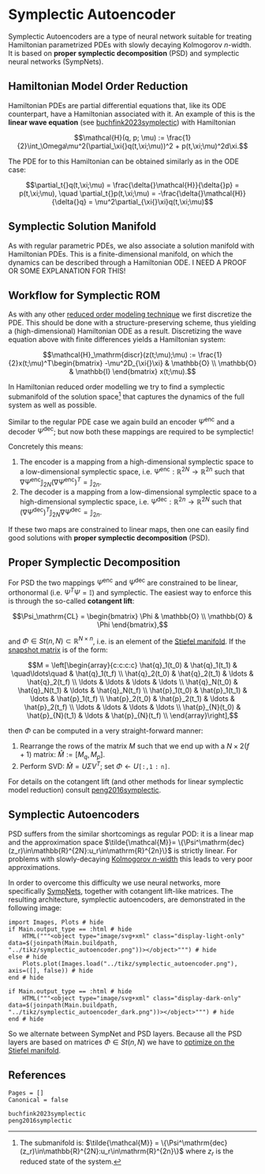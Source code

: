 # Symplectic Autoencoder 

Symplectic Autoencoders are a type of neural network suitable for treating Hamiltonian parametrized PDEs with slowly decaying Kolmogorov $n$-width. It is based on **proper symplectic decomposition** (PSD) and symplectic neural networks (SympNets).

## Hamiltonian Model Order Reduction 

Hamiltonian PDEs are partial differential equations that, like its ODE counterpart, have a Hamiltonian associated with it. An example of this is the **linear wave equation** (see [buchfink2023symplectic](@cite)) with Hamiltonian 

```math
\mathcal{H}(q, p; \mu) := \frac{1}{2}\int_\Omega\mu^2(\partial_\xi{}q(t,\xi;\mu))^2 + p(t,\xi;\mu)^2d\xi.
```

The PDE for to this Hamiltonian can be obtained similarly as in the ODE case:

```math
\partial_t{}q(t,\xi;\mu) = \frac{\delta{}\mathcal{H}}{\delta{}p} = p(t,\xi;\mu), \quad \partial_t{}p(t,\xi;\mu) = -\frac{\delta{}\mathcal{H}}{\delta{}q} = \mu^2\partial_{\xi{}\xi}q(t,\xi;\mu)
```

## Symplectic Solution Manifold 

As with regular parametric PDEs, we also associate a solution manifold with Hamiltonian PDEs. This is a finite-dimensional manifold, on which the dynamics can be described through a Hamiltonian ODE. 
I NEED A PROOF OR SOME EXPLANATION FOR THIS!


## Workflow for Symplectic ROM

As with any other [reduced order modeling technique](autoencoder.md) we first discretize the PDE. This should be done with a structure-preserving scheme, thus yielding a (high-dimensional) Hamiltonian ODE as a result. Discretizing the wave equation above with finite differences yields a Hamiltonian system: 

```math
\mathcal{H}_\mathrm{discr}(z(t;\mu);\mu) := \frac{1}{2}x(t;\mu)^T\begin{bmatrix}  -\mu^2D_{\xi{}\xi} & \mathbb{O} \\ \mathbb{O} & \mathbb{I}  \end{bmatrix} x(t;\mu).
```

In Hamiltonian reduced order modelling we try to find a symplectic submanifold of the solution space[^1] that captures the dynamics of the full system as well as possible.

[^1]: The submanifold is: $\tilde{\mathcal{M}} = \{\Psi^\mathrm{dec}(z_r)\in\mathbb{R}^{2N}:u_r\in\mathrm{R}^{2n}\}$ where $z_r$ is the reduced state of the system. 

Similar to the regular PDE case we again build an encoder $\Psi^\mathrm{enc}$ and a decoder $\Psi^\mathrm{dec}$; but now both these mappings are required to be symplectic!

Concretely this means: 
1. The encoder is a mapping from a high-dimensional symplectic space to a low-dimensional symplectic space, i.e. $\Psi^\mathrm{enc}:\mathbb{R}^{2N}\to\mathbb{R}^{2n}$ such that $\nabla\Psi^\mathrm{enc}\mathbb{J}_{2N}(\nabla\Psi^\mathrm{enc})^T = \mathbb{J}_{2n}$.
2. The decoder is a mapping from a low-dimensional symplectic space to a high-dimensional symplectic space, i.e. $\Psi^\mathrm{dec}:\mathbb{R}^{2n}\to\mathbb{R}^{2N}$ such that $(\nabla\Psi^\mathrm{dec})^T\mathbb{J}_{2N}\nabla\Psi^\mathrm{dec} = \mathbb{J}_{2n}$.

If these two maps are constrained to linear maps, then one can easily find good solutions with **proper symplectic decomposition** (PSD).

## Proper Symplectic Decomposition

For PSD the two mappings $\Psi^\mathrm{enc}$ and $\Psi^\mathrm{dec}$ are constrained to be linear, orthonormal (i.e. $\Psi^T\Psi = \mathbb{I}$) and symplectic. The easiest way to enforce this is through the so-called **cotangent lift**: 

```math
\Psi_\mathrm{CL} = 
\begin{bmatrix} \Phi & \mathbb{O} \\ \mathbb{O} & \Phi \end{bmatrix},
```
and $\Phi\in{}St(n,N)\subset\mathbb{R}^{N\times{}n}$, i.e. is an element of the [Stiefel manifold](../manifolds/stiefel_manifold.md). If the [snapshot matrix](../data_loader/snapshot_matrix.md) is of the form: 

```math
M = \left[\begin{array}{c:c:c:c}
\hat{q}_1(t_0) &  \hat{q}_1(t_1) & \quad\ldots\quad & \hat{q}_1(t_f) \\
\hat{q}_2(t_0) &  \hat{q}_2(t_1) & \ldots & \hat{q}_2(t_f) \\
\ldots & \ldots & \ldots & \ldots \\
\hat{q}_N(t_0) &  \hat{q}_N(t_1) & \ldots & \hat{q}_N(t_f) \\
\hat{p}_1(t_0) & \hat{p}_1(t_1) & \ldots & \hat{p}_1(t_f) \\
\hat{p}_2(t_0) &  \hat{p}_2(t_1) & \ldots & \hat{p}_2(t_f) \\
\ldots &  \ldots & \ldots & \ldots \\
\hat{p}_{N}(t_0) &  \hat{p}_{N}(t_1) & \ldots & \hat{p}_{N}(t_f) \\
\end{array}\right],
```

then $\Phi$ can be computed in a very straight-forward manner: 
1. Rearrange the rows of the matrix $M$ such that we end up with a $N\times2(f+1)$ matrix: $\hat{M} := [M_q, M_p]$.
2. Perform SVD: $\hat{M} = U\Sigma{}V^T$; set $\Phi\gets{}U\mathtt{[:,1:n]}$.

For details on the cotangent lift (and other methods for linear symplectic model reduction) consult [peng2016symplectic](@cite).

## Symplectic Autoencoders

PSD suffers from the similar shortcomings as regular POD: it is a linear map and the approximation space $\tilde{\mathcal{M}}= \{\Psi^\mathrm{dec}(z_r)\in\mathbb{R}^{2N}:u_r\in\mathrm{R}^{2n}\}$ is strictly linear. For problems with slowly-decaying [Kolmogorov $n$-width](kolmogorov_n_width.md) this leads to very poor approximations.  

In order to overcome this difficulty we use neural networks, more specifically [SympNets](../architectures/sympnet.md), together with cotangent lift-like matrices. The resulting architecture, symplectic autoencoders, are demonstrated in the following image: 

```@example
import Images, Plots # hide
if Main.output_type == :html # hide
    HTML("""<object type="image/svg+xml" class="display-light-only" data=$(joinpath(Main.buildpath, "../tikz/symplectic_autoencoder.png"))></object>""") # hide
else # hide
    Plots.plot(Images.load("../tikz/symplectic_autoencoder.png"), axis=([], false)) # hide
end # hide
```

```@example
if Main.output_type == :html # hide
    HTML("""<object type="image/svg+xml" class="display-dark-only" data=$(joinpath(Main.buildpath, "../tikz/symplectic_autoencoder_dark.png"))></object>""") # hide
end # hide
```

So we alternate between SympNet and PSD layers. Because all the PSD layers are based on matrices $\Phi\in{}St(n,N)$ we have to [optimize on the Stiefel manifold](../Optimizer.md).


## References 

```@bibliography
Pages = []
Canonical = false

buchfink2023symplectic
peng2016symplectic
```